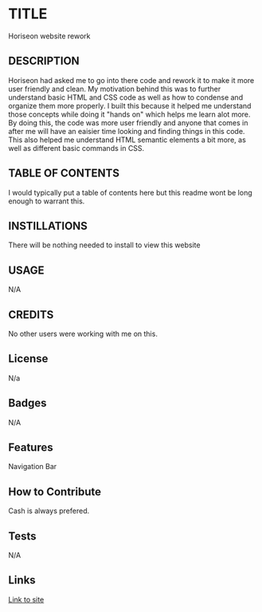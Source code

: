# TITLE
Horiseon website rework


## DESCRIPTION
Horiseon had asked me to go into there code and rework it to make it more user friendly and clean.
My motivation behind this was to further understand basic HTML and CSS code as well as how to condense and organize them more properly. I built this because it helped me understand those concepts while doing it "hands on" which helps me learn alot more. By doing this, the code was more user friendly and anyone that comes in after me will have an eaisier time looking and finding things in this code. This also helped me understand HTML semantic elements a bit more, as well as different basic commands in CSS.


## TABLE OF CONTENTS
I would typically put a table of contents here but this readme wont be long enough to warrant this.


## INSTILLATIONS
There will be nothing needed to install to view this website 

## USAGE
N/A


## CREDITS 
No other users were working with me on this.


## License
N/a

## Badges
N/A

## Features
Navigation Bar

## How to Contribute
Cash is always prefered.

## Tests
N/A

## Links
[Link to site](https://jmada257.github.io/Website-Rework/)
